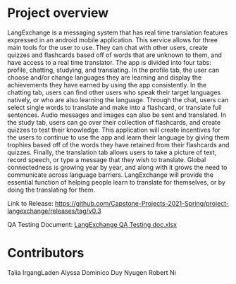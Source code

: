 # Project overview
LangExchange is a messaging system that has real time translation features expressed in an android mobile application. This service allows for three main tools for the user to use. They can chat with other users, create quizzes and flashcards based off of words that are unknown to them, and have access to a real time translator. The app is divided into four tabs: profile, chatting, studying, and translating. In the profile tab, the user can choose and/or change languages they are learning and display the achievements they have earned by using the app consistently. In the chatting tab, users can find other users who speak their target languages natively, or who are also learning the language. Through the chat, users can select single words to translate and make into a flashcard, or translate full sentences. Audio messages and images can also be sent and translated. In the study tab, users can go over their collection of flashcards, and create quizzes to test their knowledge. This application will create incentives for the users to continue to use the app and learn their language by giving them trophies based off of the words they have retained from their flashcards and quizzes. Finally, the translation tab allows users to take a picture of text, record speech, or type a message that they wish to translate. Global connectedness is growing year by year, and along with it grows the need to communicate across language barriers. LangExchange will provide the essential function of helping people learn to translate for themselves, or by doing the translating for them.

Link to Release:
https://github.com/Capstone-Projects-2021-Spring/project-langexchange/releases/tag/v0.3

QA Testing Document:
[LangExchange QA Testing doc.xlsx](https://github.com/Capstone-Projects-2021-Spring/project-langexchange/files/6294067/LangExchange.QA.Testing.doc.xlsx)


# Contributors
Talia IrgangLaden
Alyssa Dominico
Duy Nyugen
Robert Ni
